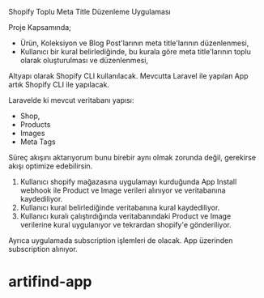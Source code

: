 Shopify Toplu Meta Title Düzenleme Uygulaması

Proje Kapsamında;

- Ürün, Koleksiyon ve Blog Post'larının meta title'larının düzenlenmesi,
- Kullanıcı bir kural belirlediğinde, bu kurala göre meta title'larının toplu olarak oluşturulması ve düzenlenmesi,

Altyapı olarak Shopify CLI kullanılacak. Mevcutta Laravel ile yapılan App artık Shopify CLI ile yapılacak.

Laravelde ki mevcut veritabanı yapısı:
- Shop,
- Products
- Images
- Meta Tags

Süreç akışını aktarıyorum bunu birebir aynı olmak zorunda değil, gerekirse akışı optimize edebilirsin.
1. Kullanıcı shopify mağazasına uygulamayı kurduğunda App Install webhook ile Product ve Image verileri alınıyor ve veritabanına kaydediliyor.
2. Kullanıcı kural belirlediğinde veritabanına kural kaydediliyor.
3. Kullanıcı kuralı çalıştırdığında veritabanındaki Product ve Image verilerine kural uygulanıyor ve tekrardan shopify'e gönderiliyor.

Ayrıca uygulamada subscription işlemleri de olacak. App üzerinden subscription alınıyor.


# artifind-app
